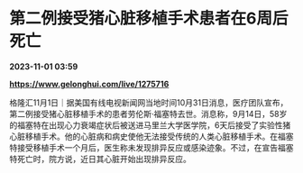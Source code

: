 # 第二例接受猪心脏移植手术患者在6周后死亡

**2023-11-01 03:59**

**https://www.gelonghui.com/live/1275716**

格隆汇11月1日｜据美国有线电视新闻网当地时间10月31日消息，医疗团队宣布，第二例接受猪心脏移植手术的患者劳伦斯·福塞特去世。消息称，9月14日，58岁的福塞特在出现心力衰竭症状后被送进马里兰大学医学院，6天后接受了实验性猪心脏移植手术。他的心脏病和病史使他无法接受传统的人类心脏移植手术。在福塞特接受移植手术一个月后，医生称未发现排异反应或感染迹象。不过，在宣告福塞特死亡时，院方说，近日其心脏开始出现排异反应。